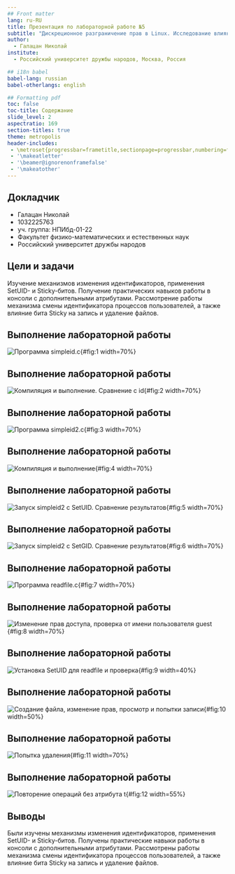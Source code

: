 ```yaml
---
## Front matter
lang: ru-RU
title: Презентация по лабораторной работе №5
subtitle: "Дискреционное разграничение прав в Linux. Исследование влияния дополнительных атрибутов"
author:
  - Галацан Николай
institute:
  - Российский университет дружбы народов, Москва, Россия

## i18n babel
babel-lang: russian
babel-otherlangs: english

## Formatting pdf
toc: false
toc-title: Содержание
slide_level: 2
aspectratio: 169
section-titles: true
theme: metropolis
header-includes:
 - \metroset{progressbar=frametitle,sectionpage=progressbar,numbering=fraction}
 - '\makeatletter'
 - '\beamer@ignorenonframefalse'
 - '\makeatother'
---
```



## Докладчик

  * Галацан Николай
  * 1032225763
  * уч. группа: НПИбд-01-22
  * Факультет физико-математических и естественных наук
  * Российский университет дружбы народов

## Цели и задачи

Изучение механизмов изменения идентификаторов, применения
SetUID- и Sticky-битов. Получение практических навыков работы в консоли с дополнительными атрибутами. Рассмотрение работы механизма
смены идентификатора процессов пользователей, а также влияние бита
Sticky на запись и удаление файлов.

## Выполнение лабораторной работы

![ Программа simpleid.c](image/1.png){#fig:1 width=70%}

## Выполнение лабораторной работы

![Компиляция и выполнение. Сравнение с id](image/2.png){#fig:2 width=70%}

## Выполнение лабораторной работы

![Программа simpleid2.c](image/3.png){#fig:3 width=70%}

## Выполнение лабораторной работы

![Компиляция и выполнение](image/4.png){#fig:4 width=70%}

## Выполнение лабораторной работы

![Запуск simpleid2 с SetUID. Сравнение результатов](image/5.png){#fig:5 width=70%}

## Выполнение лабораторной работы

![Запуск simpleid2 с SetGID. Сравнение результатов](image/6.png){#fig:6 width=70%}

## Выполнение лабораторной работы

![Программа readfile.c](image/7.png){#fig:7 width=70%}

## Выполнение лабораторной работы

![Изменение прав доступа, проверка от имени пользователя guest](image/8.png){#fig:8 width=70%}

## Выполнение лабораторной работы

![Установка SetUID для readfile и проверка](image/9.png){#fig:9 width=40%}

## Выполнение лабораторной работы

![Создание файла, изменение прав, просмотр и попытки записи](image/10.png){#fig:10 width=50%}

## Выполнение лабораторной работы

![Попытка удаления](image/11.png){#fig:11 width=70%}

## Выполнение лабораторной работы

![Повторение операций без атрибута t](image/12.png){#fig:12 width=55%}

## Выводы

Были изучены механизмы изменения идентификаторов, применения
SetUID- и Sticky-битов. Получены практические навыки работы в консоли с дополнительными атрибутами. Рассмотрены работы механизма
смены идентификатора процессов пользователей, а также влияние бита Sticky на запись и удаление файлов.

